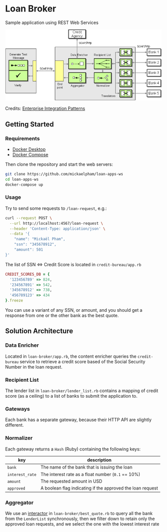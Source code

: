 # Loan Broker

Sample application using REST Web Services

![WS Design](./web-service-design.gif)

Credits:
[Enterprise Integration Patterns](https://www.enterpriseintegrationpatterns.com/patterns/messaging/ComposedMessagingWS.html)

## Getting Started

### Requirements

- [Docker Desktop](https://www.docker.com/products/docker-desktop)
- [Docker Compose](https://docs.docker.com/compose/install/)

Then clone the repository and start the web servers:

```sh
git clone https://github.com/mickaelpham/loan-apps-ws
cd loan-apps-ws
docker-compose up
```

### Usage

Try to send some requests to `/loan-request`, e.g.:

```sh
curl --request POST \
  --url http://localhost:4567/loan-request \
  --header 'Content-Type: application/json' \
  --data '{
	"name": "Mickaël Pham",
	"ssn": "345678912",
	"amount": 501
}'
```

The list of SSN <=> Credit Score is located in `credit-bureau/app.rb`

```rb
CREDIT_SCORES_DB = {
  '123456789' => 824,
  '234567891' => 542,
  '345678912' => 738,
  '456789123' => 434
}.freeze
```

You can use a variant of any SSN, or amount, and you should get a response from
one or the other bank as the best quote.

## Solution Architecture

### Data Enricher

Located in `loan-broker/app.rb`, the content enricher queries the
`credit-bureau` service to retrieve a credit score based of the Social Security
Number in the loan request.

### Recipient List

The lender list in `loan-broker/lender_list.rb` contains a mapping of credit
score (as a ceiling) to a list of banks to submit the application to.

### Gateways

Each bank has a separate gateway, because their HTTP API are slightly different.

### Normalizer

Each gateway returns a `Hash` (Ruby) containing the following keys:

| key             | description                                                |
| --------------- | ---------------------------------------------------------- |
| `bank`          | The name of the bank that is issuing the loan              |
| `interest_rate` | The interest rate as a float number (`0.1` == 10%)         |
| `amount`        | The requested amount in USD                                |
| `approved`      | A boolean flag indicating if the approved the loan request |

### Aggregator

We use an
[interactor](https://goiabada.blog/interactors-in-ruby-easy-as-cake-simple-as-pie-33f66de2eb78)
in `loan-broker/best_quote.rb` to query all the bank from the `LenderList`
synchronously, then we filter down to retain only the approved loan requests,
and we select the one with the lowest interest rate

